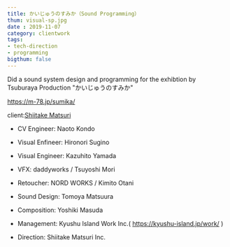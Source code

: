 ```yaml
---
title: かいじゅうのすみか（Sound Programming）
thum: visual-sp.jpg
date : 2019-11-07
category: clientwork
tags:
- tech-direction
- programming
bigthum: false
---
```


Did a sound system design and programming for the exhibtion by Tsuburaya Production "かいじゅうのすみか"


https://m-78.jp/sumika/

client:[Shiitake Matsuri](https://www.shiitake-matsuri.com/)


- CV Engineer: Naoto Kondo
- Visual Enfineer: Hironori Sugino
- Visual Engineer: Kazuhito Yamada
- VFX: daddyworks / Tsuyoshi Mori
- Retoucher: NORD WORKS / Kimito Otani
- Sound Design: Tomoya Matsuura
- Composition: Yoshiki Masuda

- Management: Kyushu Island Work Inc.( https://kyushu-island.jp/work/ )
- Direction: Shiitake Matsuri Inc.